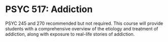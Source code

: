 # PSYC 517: Addiction

PSYC 245 and 270 recommended but not required. This course will provide students with a comprehensive overview of the etiology and treatment of addiction, along with exposure to real-life stories of addiction.